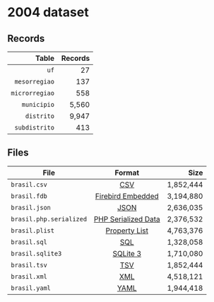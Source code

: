 # 2004 dataset

## Records

|          Table | Records |
| --------------:| -------:|
|           `uf` |      27 |
|  `mesorregiao` |     137 |
| `microrregiao` |     558 |
|    `municipio` |   5,560 |
|     `distrito` |   9,947 |
|  `subdistrito` |     413 |

## Files

| File                    | Format                                                                                          |      Size |
| ----------------------- |:-----------------------------------------------------------------------------------------------:| ---------:|
| `brasil.csv`            | [CSV](https://en.wikipedia.org/wiki/Comma-separated_values)                                     | 1,852,444 |
| `brasil.fdb`            | [Firebird Embedded](https://en.wikipedia.org/wiki/Embedded_database#Firebird_Embedded)          | 3,194,880 |
| `brasil.json`           | [JSON](https://en.wikipedia.org/wiki/JSON)                                                      | 2,636,035 |
| `brasil.php.serialized` | [PHP Serialized Data](https://en.wikipedia.org/wiki/Serialization#Programming_language_support) | 2,376,532 |
| `brasil.plist`          | [Property List](https://en.wikipedia.org/wiki/Property_list)                                    | 4,763,376 |
| `brasil.sql`            | [SQL](https://en.wikipedia.org/wiki/SQL)                                                        | 1,328,058 |
| `brasil.sqlite3`        | [SQLite 3](https://en.wikipedia.org/wiki/SQLite)                                                | 1,710,080 |
| `brasil.tsv`            | [TSV](https://en.wikipedia.org/wiki/Tab-separated_values)                                       | 1,852,444 |
| `brasil.xml`            | [XML](https://en.wikipedia.org/wiki/XML)                                                        | 4,518,121 |
| `brasil.yaml`           | [YAML](https://en.wikipedia.org/wiki/YAML)                                                      | 1,944,418 |
